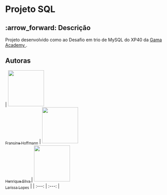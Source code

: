 # Projeto SQL 

  <h2> :arrow_forward: Descrição </h2>
  
  <p> Projeto desenvolvido como ao Desafio em trio de MySQL do XP40 da <a href="https://www.gama.academy/"> Gama Academy </a>. </p>
  
  
  <section class="autores">
  <h2> Autoras </h2>
    
| [<img src="https://user-images.githubusercontent.com/88943268/148317758-ae405a0d-8b5f-455a-9944-46334e378815.jpg" width=115><br><sub>Francine Hoffmann</sub>](https://github.com/francine-hoffmann) | [<img src="https://user-images.githubusercontent.com/88943268/153096124-b4526803-6643-446d-a7b1-6dbccd63fb78.jpg" width=115><br><sub>Henrique Silva </sub>](https://github.com/henriqbh) | [<img src="https://user-images.githubusercontent.com/88943268/148317763-0f02b909-0919-4418-94a5-ea5ae0314af8.jpg" width=115><br><sub>Larissa Lopes</sub>](https://github.com/larysslopes) |
| :---: | :---: | 
   
</section>
